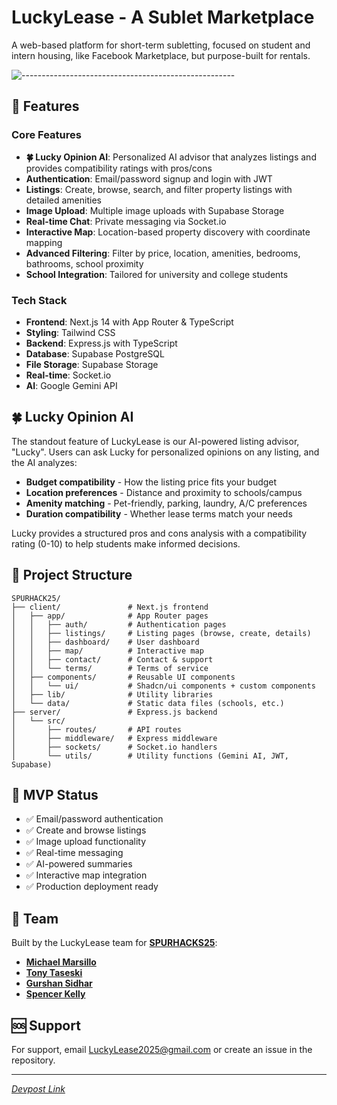 # LuckyLease - A Sublet Marketplace

 A web-based platform for short-term subletting, focused on student and intern housing, like Facebook Marketplace, but purpose-built for rentals.

![-----------------------------------------------------](https://raw.githubusercontent.com/andreasbm/readme/master/assets/lines/rainbow.png)

## 🚀 Features

### Core Features
- **🍀 Lucky Opinion AI**: Personalized AI advisor that analyzes listings and provides compatibility ratings with pros/cons
- **Authentication**: Email/password signup and login with JWT
- **Listings**: Create, browse, search, and filter property listings with detailed amenities
- **Image Upload**: Multiple image uploads with Supabase Storage
- **Real-time Chat**: Private messaging via Socket.io
- **Interactive Map**: Location-based property discovery with coordinate mapping
- **Advanced Filtering**: Filter by price, location, amenities, bedrooms, bathrooms, school proximity
- **School Integration**: Tailored for university and college students

### Tech Stack
- **Frontend**: Next.js 14 with App Router & TypeScript
- **Styling**: Tailwind CSS
- **Backend**: Express.js with TypeScript
- **Database**: Supabase PostgreSQL
- **File Storage**: Supabase Storage
- **Real-time**: Socket.io
- **AI**: Google Gemini API

## 🍀 Lucky Opinion AI

The standout feature of LuckyLease is our AI-powered listing advisor, "Lucky". Users can ask Lucky for personalized opinions on any listing, and the AI analyzes:

- **Budget compatibility** - How the listing price fits your budget
- **Location preferences** - Distance and proximity to schools/campus
- **Amenity matching** - Pet-friendly, parking, laundry, A/C preferences
- **Duration compatibility** - Whether lease terms match your needs

Lucky provides a structured pros and cons analysis with a compatibility rating (0-10) to help students make informed decisions.

## 📁 Project Structure

```
SPURHACK25/
├── client/               # Next.js frontend
│   ├── app/              # App Router pages
│   │   ├── auth/         # Authentication pages
│   │   ├── listings/     # Listing pages (browse, create, details)
│   │   ├── dashboard/    # User dashboard
│   │   ├── map/          # Interactive map
│   │   ├── contact/      # Contact & support
│   │   └── terms/        # Terms of service
│   ├── components/       # Reusable UI components
│   │   └── ui/           # Shadcn/ui components + custom components
│   ├── lib/              # Utility libraries
│   └── data/             # Static data files (schools, etc.)
├── server/               # Express.js backend
│   └── src/
│       ├── routes/       # API routes
│       ├── middleware/   # Express middleware
│       ├── sockets/      # Socket.io handlers
│       └── utils/        # Utility functions (Gemini AI, JWT, Supabase)
```

## 🎯 MVP Status

- ✅ Email/password authentication
- ✅ Create and browse listings
- ✅ Image upload functionality
- ✅ Real-time messaging
- ✅ AI-powered summaries
- ✅ Interactive map integration
- ✅ Production deployment ready

## 👥 Team

Built by the LuckyLease team for **[SPURHACKS25](https://spurhacks.com)**:
- **[Michael Marsillo](https://www.linkedin.com/in/michaelmarsillo)** 
- **[Tony Taseski](https://www.linkedin.com/in/a-taseski)**
- **[Gurshan Sidhar](https://www.linkedin.com/in/gurshan-sidhar)**
- **[Spencer Kelly](https://www.linkedin.com/in/spencergk)** 

## 🆘 Support

For support, email LuckyLease2025@gmail.com or create an issue in the repository.

---
*[Devpost Link](https://devpost.com/software/luckylease)*

